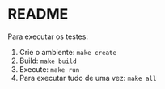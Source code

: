 # README

Para executar os testes:

1. Crie o ambiente: `make create`
2. Build: `make build`
3. Execute: `make run`
4. Para executar tudo de uma vez: `make all`